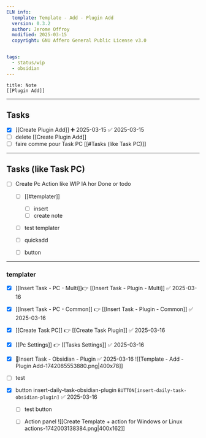 ```yaml
---
ELN info:
  template: Template - Add - Plugin Add
  version: 0.3.2
  author: Jerome Offroy
  modified: 2025-03-15
  copyright: GNU Affero General Public License v3.0


tags:
  - status/wip
  - obsidian
---
```


````ad-note
title: Note
[[Plugin Add]]

````

---
## Tasks
- [x] [[Create Plugin Add]] ➕ 2025-03-15 ✅ 2025-03-15
- [ ] delete [[Create Plugin Add]] 
- [ ] faire comme pour Task PC [[#Tasks (like Task PC)]]
---
## Tasks (like Task PC)
- [ ] Create Pc Action like WIP IA hor Done or todo
	- [ ] [[#templater]]
		- [ ] insert
		- [ ] create note
	- [ ] test templater
	- [ ] quickadd
	- [ ] button


---



### templater

- [x] [[Insert Task - PC - Multi]]👉 [[Insert Task - Plugin - Multi]] ✅ 2025-03-16
- [x] [[Insert Task - PC - Common]] 👉 [[Insert Task - Plugin - Common]] ✅ 2025-03-16
- [x] [[Create Task PC]] 👉 [[Create Task Plugin]] ✅ 2025-03-16
- [x] [[Pc Settings]]  👉 [[Tasks Settings]] ✅ 2025-03-16
- [x] 💎Insert Task - Obsidian - Plugin ✅ 2025-03-16
      ![[Template - Add - Plugin Add-1742085553880.png|400x78]]

- [ ] test
- [x] button  insert-daily-task-obsidian-plugin `BUTTON[insert-daily-task-obsidian-plugin]` ✅ 2025-03-16
	- [ ] test button
	- [ ] Action panel
	      ![[Create Template + action for Windows or Linux  actions-1742003138384.png|400x162]]


